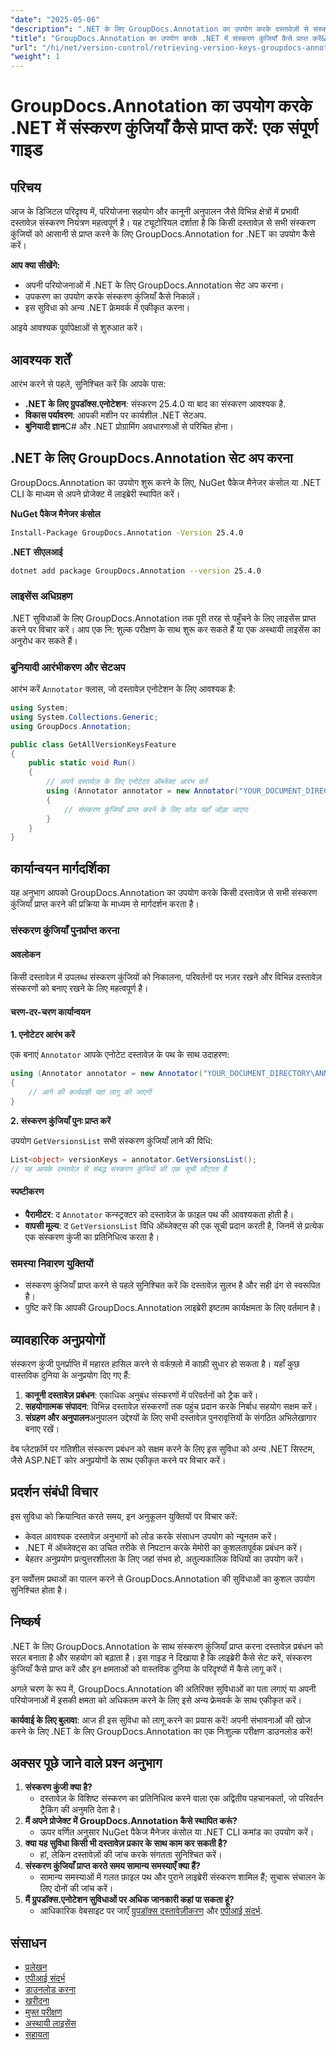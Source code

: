 ```yaml
---
"date": "2025-05-06"
"description": ".NET के लिए GroupDocs.Annotation का उपयोग करके दस्तावेज़ों से संस्करण कुंजियाँ कुशलतापूर्वक प्राप्त करने का तरीका जानें। इस चरण-दर-चरण मार्गदर्शिका के साथ दस्तावेज़ प्रबंधन और सहयोग को बेहतर बनाएँ।"
"title": "GroupDocs.Annotation का उपयोग करके .NET में संस्करण कुंजियाँ कैसे प्राप्त करें&#58; एक संपूर्ण गाइड"
"url": "/hi/net/version-control/retrieving-version-keys-groupdocs-annotation-dotnet/"
"weight": 1
---
```


# GroupDocs.Annotation का उपयोग करके .NET में संस्करण कुंजियाँ कैसे प्राप्त करें: एक संपूर्ण गाइड

## परिचय

आज के डिजिटल परिदृश्य में, परियोजना सहयोग और कानूनी अनुपालन जैसे विभिन्न क्षेत्रों में प्रभावी दस्तावेज़ संस्करण नियंत्रण महत्वपूर्ण है। यह ट्यूटोरियल दर्शाता है कि किसी दस्तावेज़ से सभी संस्करण कुंजियों को आसानी से प्राप्त करने के लिए GroupDocs.Annotation for .NET का उपयोग कैसे करें।

**आप क्या सीखेंगे:**
- अपनी परियोजनाओं में .NET के लिए GroupDocs.Annotation सेट अप करना।
- उपकरण का उपयोग करके संस्करण कुंजियाँ कैसे निकालें।
- इस सुविधा को अन्य .NET फ्रेमवर्क में एकीकृत करना।

आइये आवश्यक पूर्वापेक्षाओं से शुरुआत करें।

## आवश्यक शर्तें

आरंभ करने से पहले, सुनिश्चित करें कि आपके पास:
- **.NET के लिए ग्रुपडॉक्स.एनोटेशन**: संस्करण 25.4.0 या बाद का संस्करण आवश्यक है.
- **विकास पर्यावरण**: आपकी मशीन पर कार्यशील .NET सेटअप.
- **बुनियादी ज्ञान**C# और .NET प्रोग्रामिंग अवधारणाओं से परिचित होना।

## .NET के लिए GroupDocs.Annotation सेट अप करना

GroupDocs.Annotation का उपयोग शुरू करने के लिए, NuGet पैकेज मैनेजर कंसोल या .NET CLI के माध्यम से अपने प्रोजेक्ट में लाइब्रेरी स्थापित करें।

**NuGet पैकेज मैनेजर कंसोल**
```bash
Install-Package GroupDocs.Annotation -Version 25.4.0
```

**.NET सीएलआई**
```bash
dotnet add package GroupDocs.Annotation --version 25.4.0
```

### लाइसेंस अधिग्रहण

.NET सुविधाओं के लिए GroupDocs.Annotation तक पूरी तरह से पहुँचने के लिए लाइसेंस प्राप्त करने पर विचार करें। आप एक नि: शुल्क परीक्षण के साथ शुरू कर सकते हैं या एक अस्थायी लाइसेंस का अनुरोध कर सकते हैं।

### बुनियादी आरंभीकरण और सेटअप

आरंभ करें `Annotator` क्लास, जो दस्तावेज़ एनोटेशन के लिए आवश्यक है:

```csharp
using System;
using System.Collections.Generic;
using GroupDocs.Annotation;

public class GetAllVersionKeysFeature
{
    public static void Run()
    {
        // अपने दस्तावेज़ के लिए एनोटेटर ऑब्जेक्ट आरंभ करें
        using (Annotator annotator = new Annotator("YOUR_DOCUMENT_DIRECTORY\ANNOTATED_WITH_VERSIONS"))
        {
            // संस्करण कुंजियाँ प्राप्त करने के लिए कोड यहाँ जोड़ा जाएगा
        }
    }
}
```

## कार्यान्वयन मार्गदर्शिका

यह अनुभाग आपको GroupDocs.Annotation का उपयोग करके किसी दस्तावेज़ से सभी संस्करण कुंजियाँ प्राप्त करने की प्रक्रिया के माध्यम से मार्गदर्शन करता है।

### संस्करण कुंजियाँ पुनर्प्राप्त करना

#### अवलोकन

किसी दस्तावेज़ में उपलब्ध संस्करण कुंजियों को निकालना, परिवर्तनों पर नज़र रखने और विभिन्न दस्तावेज़ संस्करणों को बनाए रखने के लिए महत्वपूर्ण है।

#### चरण-दर-चरण कार्यान्वयन

**1. एनोटेटर आरंभ करें**

एक बनाएं `Annotator` आपके एनोटेट दस्तावेज़ के पथ के साथ उदाहरण:

```csharp
using (Annotator annotator = new Annotator("YOUR_DOCUMENT_DIRECTORY\ANNOTATED_WITH_VERSIONS"))
{
    // आगे की कार्यवाही यहां लागू की जाएगी
}
```

**2. संस्करण कुंजियाँ पुनः प्राप्त करें**

उपयोग `GetVersionsList` सभी संस्करण कुंजियाँ लाने की विधि:

```csharp
List<object> versionKeys = annotator.GetVersionsList();
// यह आपके दस्तावेज़ से संबद्ध संस्करण कुंजियों की एक सूची लौटाता है
```

#### स्पष्टीकरण
- **पैरामीटर**: द `Annotator` कन्स्ट्रक्टर को दस्तावेज़ के फ़ाइल पथ की आवश्यकता होती है।
- **वापसी मूल्य**: द `GetVersionsList` विधि ऑब्जेक्ट्स की एक सूची प्रदान करती है, जिनमें से प्रत्येक एक संस्करण कुंजी का प्रतिनिधित्व करता है।

### समस्या निवारण युक्तियों

- संस्करण कुंजियाँ प्राप्त करने से पहले सुनिश्चित करें कि दस्तावेज़ सुलभ है और सही ढंग से स्वरूपित है।
- पुष्टि करें कि आपकी GroupDocs.Annotation लाइब्रेरी इष्टतम कार्यक्षमता के लिए वर्तमान है।

## व्यावहारिक अनुप्रयोगों

संस्करण कुंजी पुनर्प्राप्ति में महारत हासिल करने से वर्कफ़्लो में काफ़ी सुधार हो सकता है। यहाँ कुछ वास्तविक दुनिया के अनुप्रयोग दिए गए हैं:

1. **कानूनी दस्तावेज़ प्रबंधन**: एकाधिक अनुबंध संस्करणों में परिवर्तनों को ट्रैक करें।
2. **सहयोगात्मक संपादन**: विभिन्न दस्तावेज़ संस्करणों तक पहुंच प्रदान करके निर्बाध सहयोग सक्षम करें।
3. **संग्रहण और अनुपालन**अनुपालन उद्देश्यों के लिए सभी दस्तावेज़ पुनरावृत्तियों के संगठित अभिलेखागार बनाए रखें।

वेब प्लेटफ़ॉर्म पर गतिशील संस्करण प्रबंधन को सक्षम करने के लिए इस सुविधा को अन्य .NET सिस्टम, जैसे ASP.NET कोर अनुप्रयोगों के साथ एकीकृत करने पर विचार करें।

## प्रदर्शन संबंधी विचार

इस सुविधा को क्रियान्वित करते समय, इन अनुकूलन युक्तियों पर विचार करें:

- केवल आवश्यक दस्तावेज़ अनुभागों को लोड करके संसाधन उपयोग को न्यूनतम करें।
- .NET में ऑब्जेक्ट्स का उचित तरीके से निपटान करके मेमोरी का कुशलतापूर्वक प्रबंधन करें।
- बेहतर अनुप्रयोग प्रत्युत्तरशीलता के लिए जहां संभव हो, अतुल्यकालिक विधियों का उपयोग करें।

इन सर्वोत्तम प्रथाओं का पालन करने से GroupDocs.Annotation की सुविधाओं का कुशल उपयोग सुनिश्चित होता है।

## निष्कर्ष

.NET के लिए GroupDocs.Annotation के साथ संस्करण कुंजियाँ प्राप्त करना दस्तावेज़ प्रबंधन को सरल बनाता है और सहयोग को बढ़ाता है। इस गाइड ने दिखाया है कि लाइब्रेरी कैसे सेट करें, संस्करण कुंजियाँ कैसे प्राप्त करें और इन क्षमताओं को वास्तविक दुनिया के परिदृश्यों में कैसे लागू करें।

अगले चरण के रूप में, GroupDocs.Annotation की अतिरिक्त सुविधाओं का पता लगाएं या अपनी परियोजनाओं में इसकी क्षमता को अधिकतम करने के लिए इसे अन्य फ्रेमवर्क के साथ एकीकृत करें।

**कार्यवाई के लिए बुलावा**: आज ही इस सुविधा को लागू करने का प्रयास करें! अपनी संभावनाओं की खोज करने के लिए .NET के लिए GroupDocs.Annotation का एक निःशुल्क परीक्षण डाउनलोड करें!

## अक्सर पूछे जाने वाले प्रश्न अनुभाग

1. **संस्करण कुंजी क्या है?**
   - दस्तावेज़ के विशिष्ट संस्करण का प्रतिनिधित्व करने वाला एक अद्वितीय पहचानकर्ता, जो परिवर्तन ट्रैकिंग की अनुमति देता है।
2. **मैं अपने प्रोजेक्ट में GroupDocs.Annotation कैसे स्थापित करूं?**
   - ऊपर वर्णित अनुसार NuGet पैकेज मैनेजर कंसोल या .NET CLI कमांड का उपयोग करें।
3. **क्या यह सुविधा किसी भी दस्तावेज़ प्रकार के साथ काम कर सकती है?**
   - हां, लेकिन दस्तावेज़ों की जांच करके संगतता सुनिश्चित करें।
4. **संस्करण कुंजियाँ प्राप्त करते समय सामान्य समस्याएँ क्या हैं?**
   - सामान्य समस्याओं में गलत फ़ाइल पथ और पुराने लाइब्रेरी संस्करण शामिल हैं; सुचारू संचालन के लिए दोनों की जांच करें।
5. **मैं ग्रुपडॉक्स.एनोटेशन सुविधाओं पर अधिक जानकारी कहां पा सकता हूं?**
   - आधिकारिक वेबसाइट पर जाएँ [ग्रुपडॉक्स दस्तावेज़ीकरण](https://docs.groupdocs.com/annotation/net/) और [एपीआई संदर्भ](https://reference.groupdocs.com/annotation/net/).

## संसाधन
- [प्रलेखन](https://docs.groupdocs.com/annotation/net/)
- [एपीआई संदर्भ](https://reference.groupdocs.com/annotation/net/)
- [डाउनलोड करना](https://releases.groupdocs.com/annotation/net/)
- [खरीदना](https://purchase.groupdocs.com/buy)
- [मुफ्त परीक्षण](https://releases.groupdocs.com/annotation/net/)
- [अस्थायी लाइसेंस](https://purchase.groupdocs.com/temporary-license/)
- [सहायता](https://forum.groupdocs.com/c/annotation/)